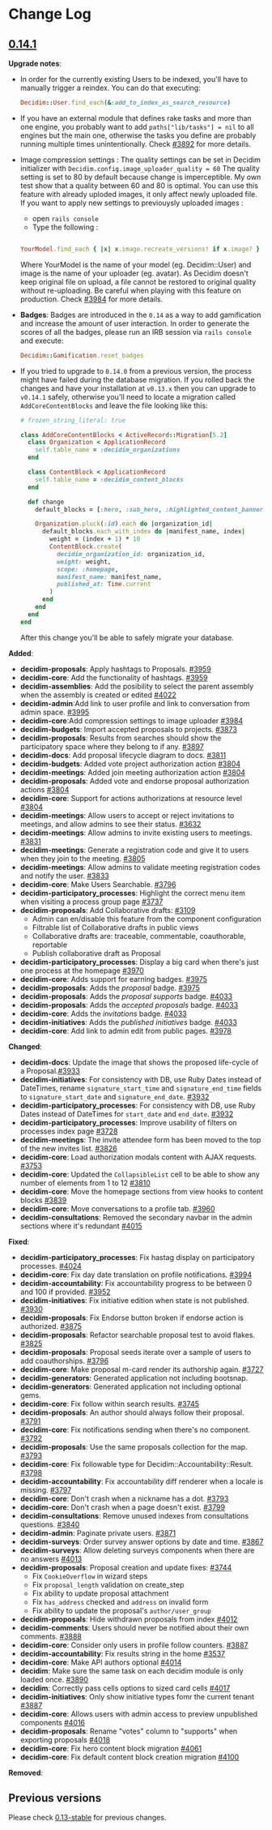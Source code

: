 # Change Log

## [0.14.1](https://github.com/decidim/decidim/tree/v0.14.1)

**Upgrade notes**:

- In order for the currently existing Users to be indexed, you'll have to manually trigger a reindex. You can do that executing:

  ```ruby
  Decidim::User.find_each(&:add_to_index_as_search_resource)
  ```

- If you have an external module that defines rake tasks and more than one
  engine, you probably want to add `paths["lib/tasks"] = nil` to all engines but
  the main one, otherwise the tasks you define are probably running multiple
  times unintentionally. Check
  [\#3892](https://github.com/decidim/decidim/pull/3892) for more details.

- Image compression settings :
  The quality settings can be set in Decidim initializer with
  `Decidim.config.image_uploader_quality = 60`
  The quality setting is set to 80 by default because change is imperceptible.
  My own test show that a quality between 60 and 80 is optimal.
  You can use this feature with already uploded images,
  it only affect newly uploaded file.
  If you want to apply new settings to previouysly uploaded images :
  - open `rails console`
  - Type the following :

  ```ruby

  YourModel.find_each { |x| x.image.recreate_versions! if x.image? }

  ```

  Where YourModel is the name of your model (eg. Decidim::User) and
  image is the name of your uploader (eg. avatar).
  As Decidim doesn't keep original file on upload, a file cannot be
  restored to original quality without re-uploading.
  Be careful when playing with this feature on production.
  Check [\#3984](https://github.com/decidim/decidim/pull/3984) for more details.

- **Badges**: Badges are introduced in the `0.14` as a way to add gamification and
  increase the amount of user interaction. In order to generate the scores of all
  the badges, please run an IRB session via `rails console` and execute:

  ```ruby
  Decidim::Gamification.reset_badges
  ```

- If you tried to upgrade to `0.14.0` from a previous version, the process might
  have failed during the database migration. If you rolled back the changes and
  have your installation at `v0.13.x` then you can upgrade to `v0.14.1` safely,
  otherwise you'll need to locate a migration called `AddCoreContentBlocks` and
  leave the file looking like this:

  ```ruby
  # frozen_string_literal: true

  class AddCoreContentBlocks < ActiveRecord::Migration[5.2]
    class Organization < ApplicationRecord
      self.table_name = :decidim_organizations
    end

    class ContentBlock < ApplicationRecord
      self.table_name = :decidim_content_blocks
    end

    def change
      default_blocks = [:hero, :sub_hero, :highlighted_content_banner, :how_to_participate, :stats, :footer_sub_hero]

      Organization.pluck(:id).each do |organization_id|
        default_blocks.each_with_index do |manifest_name, index|
          weight = (index + 1) * 10
          ContentBlock.create(
            decidim_organization_id: organization_id,
            weight: weight,
            scope: :homepage,
            manifest_name: manifest_name,
            published_at: Time.current
          )
        end
      end
    end
  end
  ```

  After this change you'll be able to safely migrate your database.

**Added**:

- **decidim-proposals**: Apply hashtags to Proposals. [\#3959](https://github.com/decidim/decidim/pull/3959)
- **decidim-core**: Add the functionality of hashtags. [\#3959](https://github.com/decidim/decidim/pull/3959)
- **decidim-assemblies**: Add the posibility to select the parent assembly when the assembly is created or edited [\#4022](https://github.com/decidim/decidim/pull/4022)
- **decidim-admin**:Add link to user profile and link to conversation from admin space. [\#3995](https://github.com/decidim/decidim/pull/3995)
- **decidim-core**:Add compression settings to image uploader [\#3984](https://github.com/decidim/decidim/pull/3984)
- **decidim-budgets**: Import accepted proposals to projects. [\#3873](https://github.com/decidim/decidim/pull/3873)
- **decidim-proposals**: Results from searches should show the participatory space where they belong to if any. [\#3897](https://github.com/decidim/decidim/pull/3897)
- **decidim-docs**: Add proposal lifecycle diagram to docs. [\#3811](https://github.com/decidim/decidim/pull/3811)
- **decidim-budgets**: Added vote project authorization action [\#3804](https://github.com/decidim/decidim/pull/3804)
- **decidim-meetings**: Added join meeting authorization action [\#3804](https://github.com/decidim/decidim/pull/3804)
- **decidim-proposals**: Added vote and endorse proposal authorization actions [\#3804](https://github.com/decidim/decidim/pull/3804)
- **decidim-core**: Support for actions authorizations at resource level [\#3804](https://github.com/decidim/decidim/pull/3804)
- **decidim-meetings**: Allow users to accept or reject invitations to meetings, and allow admins to see their status. [\#3632](https://github.com/decidim/decidim/pull/3632)
- **decidim-meetings**: Allow admins to invite existing users to meetings. [\#3831](https://github.com/decidim/decidim/pull/3831)
- **decidim-meetings**: Generate a registration code and give it to users when they join to the meeting. [\#3805](https://github.com/decidim/decidim/pull/3805)
- **decidim-meetings**: Allow admins to validate meeting registration codes and notify the user. [\#3833](https://github.com/decidim/decidim/pull/3833)
- **decidim-core**: Make Users Searchable. [\#3796](https://github.com/decidim/decidim/pull/3796)
- **decidim-participatory_processes**: Highlight the correct menu item when visiting a process group page [\#3737](https://github.com/decidim/decidim/pull/3737)
- **decidim-proposals**: Add Collaborative drafts: [\#3109](https://github.com/decidim/decidim/pull/3109)
  - Admin can en/disable this feature from the component configuration
  - Filtrable list of Collaborative drafts in public views
  - Collaborative drafts are: traceable, commentable, coauthorable, reportable
  - Publish collaborative draft as Proposal
- **decidim-participatory_processes**: Display a big card when there's just one process at the homepage [\#3970](https://github.com/decidim/decidim/pull/3970)
- **decidim-core**: Adds support for earning badges. [\#3975](https://github.com/decidim/decidim/pull/3975)
- **decidim-proposals**: Adds the *proposal* badge. [\#3975](https://github.com/decidim/decidim/pull/3975)
- **decidim-proposals**: Adds the *proposal supports* badge. [\#4033](https://github.com/decidim/decidim/pull/4033)
- **decidim-proposals**: Adds the *accepted proposals* badge. [\#4033](https://github.com/decidim/decidim/pull/4033)
- **decidim-core**: Adds the *invitations* badge. [\#4033](https://github.com/decidim/decidim/pull/4033)
- **decidim-initiatives**: Adds the *published initiatives* badge. [\#4033](https://github.com/decidim/decidim/pull/4033)
- **decidim-core**: Add link to admin edit from public pages. [\#3978](https://github.com/decidim/decidim/pull/3978)

**Changed**:

- **decidim-docs**: Update the image that shows the proposed life-cycle of a Proposal.[\#3933](https://github.com/decidim/decidim/pull/3933)
- **decidim-initiatives**: For consistency with DB, use Ruby Dates instead of DateTimes, rename `signature_start_time` and `signature_end_time` fields to `signature_start_date` and `signature_end_date`. [\#3932](https://github.com/decidim/decidim/pull/3932)
- **decidim-participatory_processes**: For consistency with DB, use Ruby Dates instead of DateTimes for `start_date` and `end_date`. [\#3932](https://github.com/decidim/decidim/pull/3932)
- **decidim-participatory_processes**: Improve usability of filters on processes index page [\#3728](https://github.com/decidim/decidim/pull/3728)
- **decidim-meetings**: The invite attendee form has been moved to the top of the new invites list. [\#3826](https://github.com/decidim/decidim/pull/3826)
- **decidim-core**: Load authorization modals content with AJAX requests. [\#3753](https://github.com/decidim/decidim/pull/3753)
- **decidim-core**: Updated the `CollapsibleList` cell to be able to show any number of elements from 1 to 12 [\#3810](https://github.com/decidim/decidim/pull/3810)
- **decidim-core**: Move the homepage sections from view hooks to content blocks [\#3839](https://github.com/decidim/decidim/pull/3839)
- **decidim-core**: Move conversations to a profile tab. [\#3960](https://github.com/decidim/decidim/pull/3960)
- **decidim-consultations**: Removed the secondary navbar in the admin sections where it's redundant [\#4015](https://github.com/decidim/decidim/pull/4015)

**Fixed**:

- **decidim-participatory_processes**: Fix hastag display on participatory processes. [\#4024](https://github.com/decidim/decidim/pull/4024)
- **decidim-core**: Fix day date translation on profile notifications. [\#3994](https://github.com/decidim/decidim/pull/3994)
- **decidim-accountability**: Fix accountability progress to be between 0 and 100 if provided. [\#3952](https://github.com/decidim/decidim/pull/3952)
- **decidim-initiatives**: Fix initiative edition when state is not published. [\#3930](https://github.com/decidim/decidim/pull/3930)
- **decidim-proposals**: Fix Endorse button broken if endorse action is authorized. [\#3875](https://github.com/decidim/decidim/pull/3875)
- **decidim-proposals**: Refactor searchable proposal test to avoid flakes. [\#3825](https://github.com/decidim/decidim/pull/3825)
- **decidim-proposals**: Proposal seeds iterate over a sample of users to add coauthorships. [\#3796](https://github.com/decidim/decidim/pull/3796)
- **decidim-core**: Make proposal m-card render its authorship again. [\#3727](https://github.com/decidim/decidim/pull/3727)
- **decidim-generators**: Generated application not including bootsnap.
- **decidim-generators**: Generated application not including optional gems.
- **decidim-core**: Fix follow within search results. [\#3745](https://github.com/decidim/decidim/pull/3745)
- **decidim-proposals**: An author should always follow their proposal. [\#3791](https://github.com/decidim/decidim/pull/3791)
- **decidim-core**: Fix notifications sending when there's no component. [\#3792](https://github.com/decidim/decidim/pull/3792)
- **decidim-proposals**: Use the same proposals collection for the map. [\#3793](https://github.com/decidim/decidim/pull/3793)
- **decidim-core**: Fix followable type for Decidim::Accountability::Result. [\#3798](https://github.com/decidim/decidim/pull/3798)
- **decidim-accountability**: Fix accountability diff renderer when a locale is missing. [\#3797](https://github.com/decidim/decidim/pull/3797)
- **decidim-core**: Don't crash when a nickname has a dot. [\#3793](https://github.com/decidim/decidim/pull/3793)
- **decidim-core**: Don't crash when a page doesn't exist. [\#3799](https://github.com/decidim/decidim/pull/3799)
- **decidim-consultations**: Remove unused indexes from consultations questions. [\#3840](https://github.com/decidim/decidim/pull/3840)
- **decidim-admin**: Paginate private users. [\#3871](https://github.com/decidim/decidim/pull/3871)
- **decidim-surveys**: Order survey answer options by date and time. [#3867](https://github.com/decidim/decidim/pull/3867)
- **decidim-surveys**: Allow deleting surveys components when there are no answers [#4013](https://github.com/decidim/decidim/pull/4013)
- **decidim-proposals**: Proposal creation and update fixes: [\#3744](https://github.com/decidim/decidim/pull/3744)
  - Fix `CookieOverflow` in wizard steps
  - Fix `proposal_length` validation on create_step
  - Fix ability to update proposal attachment
  - Fix `has_address` checked and `address` on invalid form
  - Fix ability to update the proposal's `author/user_group`
- **decidim-proposals**: Hide withdrawn proposals from index [\#4012](https://github.com/decidim/decidim/pull/4012)
- **decidim-comments**: Users should never be notified about their own comments. [\#3888](https://github.com/decidim/decidim/pull/3888)
- **decidim-core**: Consider only users in profile follow counters. [\#3887](https://github.com/decidim/decidim/pull/3887)
- **decidim-accountability**: Fix results string in the home [\#3537](https://github.com/decidim/decidim/pull/3537)
- **decidim-core**: Make API authors optional [\#4014](https://github.com/decidim/decidim/pull/4014)
- **decidim**: Make sure the same task on each decidim module is only loaded once. [\#3890](https://github.com/decidim/decidim/pull/3890)
- **decidim**: Correctly pass cells options to sized card cells [\#4017](https://github.com/decidim/decidim/pull/4017)
- **decidim-initiatives**: Only show initiative types fomr the current tenant [\#3887](https://github.com/decidim/decidim/pull/3887)
- **decidim-core**: Allows users with admin access to preview unpublished components [\#4016](https://github.com/decidim/decidim/pull/4016)
- **decidim-proposals**: Rename "votes" column to "supports" when exporting proposals [\#4018](https://github.com/decidim/decidim/pull/4018)
- **decidim-core**: Fix hero content block migration [\#4061](https://github.com/decidim/decidim/pull/4061)
- **decidim-core**: Fix default content block creation migration [\#4100](https://github.com/decidim/decidim/pull/4100)

**Removed**:

## Previous versions

Please check [0.13-stable](https://github.com/decidim/decidim/blob/0.13-stable/CHANGELOG.md) for previous changes.
